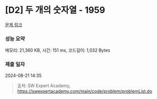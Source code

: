 # [D2] 두 개의 숫자열 - 1959 

[문제 링크](https://swexpertacademy.com/main/code/problem/problemDetail.do?contestProbId=AV5PpoFaAS4DFAUq) 

### 성능 요약

메모리: 21,360 KB, 시간: 151 ms, 코드길이: 1,032 Bytes

### 제출 일자

2024-08-21 14:35



> 출처: SW Expert Academy, https://swexpertacademy.com/main/code/problem/problemList.do
